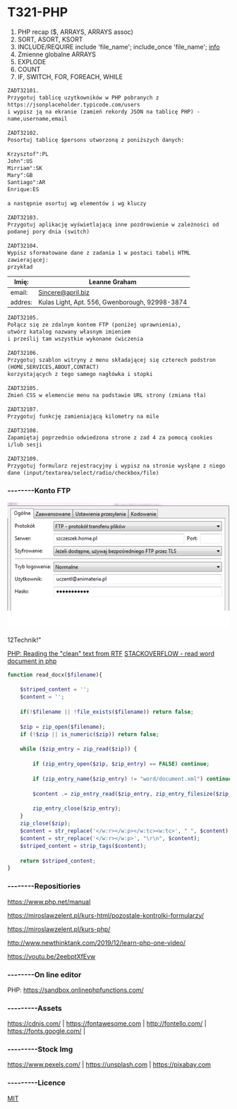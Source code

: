 # T321-PHP

1. PHP recap ($, ARRAYS, ARRAYS assoc)
2. SORT, ASORT, KSORT
3. INCLUDE/REQUIRE include 'file_name'; include_once 'file_name'; [info](https://www.w3schools.com/php/php_includes.asp)
4. Zmienne globalne ARRAYS
5. EXPLODE
6. COUNT
7. IF, SWITCH, FOR, FOREACH, WHILE

```
ZADT32101.
Przygotuj tablicę uzytkowników w PHP pobranych z 
https://jsonplaceholder.typicode.com/users 
i wypisz ją na ekranie (zamień rekordy JSON na tablicę PHP) - name,username,email

ZADT32102.
Posortuj tablicę $persons utworzoną z poniższych danych: 

Krzysztof":PL
John":US
Mirriam":SK
Mary":GB
Santiago":AR
Enrique:ES

a następnie osortuj wg elementów i wg kluczy

ZADT32103. 
Przygotuj aplikację wyświetlającą inne pozdrowienie w zależności od podanej pory dnia (switch)

ZADT32104.
Wypisz sformatowane dane z zadania 1 w postaci tabeli HTML zawierającej:
przykład

```

|Imię:   | Leanne Graham                                  |
|--------|------------------------------------------------|
|email:  | Sincere@april.biz                              |
|addres: | Kulas Light, Apt. 556, Gwenborough, 92998-3874 |
```
ZADT32105.
Połącz się ze zdalnym kontem FTP (poniżej uprawnienia), 
utwórz katalog nazwany własnym imieniem 
i prześlij tam wszystkie wykonane ćwiczenia

ZADT32106. 
Przygotuj szablon witryny z menu składającej się czterech podstron 
(HOME,SERVICES,ABOUT,CONTACT) 
korzystających z tego samego nagłówka i stopki 

ZADT32105.
Zmień CSS w elemencie menu na podstawie URL strony (zmiana tła)

ZADT32107.
Przygotuj funkcję zamieniającą kilometry na mile

ZADT32108.
Zapamiętaj poprzednio odwiedzona strone z zad 4 za pomocą cookies i/lub sesji

ZADT32109.
Przygotuj formularz rejestracyjny i wypisz na stronie wysłąne z niego dane (input/textarea/select/radio/checkbox/file)
```

### --------Konto FTP
![FTP](/kontoFTP.PNG)

12Technik!"

[PHP: Reading the "clean" text from RTF](https://webcheatsheet.com/php/reading_the_clean_text_from_rtf.php)
[STACKOVERFLOW - read word document in php](https://stackoverflow.com/questions/10646445/read-word-document-in-php)

```php
function read_docx($filename){

    $striped_content = '';
    $content = '';

    if(!$filename || !file_exists($filename)) return false;

    $zip = zip_open($filename);
    if (!$zip || is_numeric($zip)) return false;

    while ($zip_entry = zip_read($zip)) {

        if (zip_entry_open($zip, $zip_entry) == FALSE) continue;

        if (zip_entry_name($zip_entry) != "word/document.xml") continue;

        $content .= zip_entry_read($zip_entry, zip_entry_filesize($zip_entry));

        zip_entry_close($zip_entry);
    }
    zip_close($zip);      
    $content = str_replace('</w:r></w:p></w:tc><w:tc>', " ", $content);
    $content = str_replace('</w:r></w:p>', "\r\n", $content);
    $striped_content = strip_tags($content);

    return $striped_content;
}
```

### --------Repositiories

https://www.php.net/manual

https://miroslawzelent.pl/kurs-html/pozostale-kontrolki-formularzy/

https://miroslawzelent.pl/kurs-php/

http://www.newthinktank.com/2019/12/learn-php-one-video/

https://youtu.be/2eebptXfEvw

### --------On line editor
PHP: https://sandbox.onlinephpfunctions.com/
### ---------Assets
https://cdnjs.com/ | https://fontawesome.com | http://fontello.com/ | https://fonts.google.com/ |
### ---------Stock Img
https://www.pexels.com/ | https://unsplash.com | https://pixabay.com
### ---------Licence
[MIT](https://choosealicense.com/licenses/mit/)


